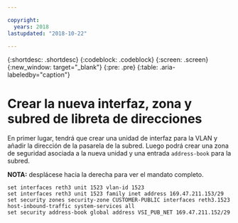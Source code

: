 ```yaml
---

copyright:
  years: 2018
lastupdated: "2018-10-22"

---
```


{:shortdesc: .shortdesc}
{:codeblock: .codeblock}
{:screen: .screen}
{:new_window: target="_blank"}
{:pre: .pre}
{:table: .aria-labeledby="caption"}

# Crear la nueva interfaz, zona y subred de libreta de direcciones
En primer lugar, tendrá que crear una unidad de interfaz para la VLAN y añadir la dirección de la pasarela de la subred. Luego podrá crear una zona de seguridad asociada a la nueva unidad y una entrada `address-book` para la subred.  

**NOTA:** desplácese hacia la derecha para ver el mandato completo.

```
set interfaces reth3 unit 1523 vlan-id 1523
set interfaces reth3 unit 1523 family inet address 169.47.211.153/29
set security zones security-zone CUSTOMER-PUBLIC interfaces reth3.1523 host-inbound-traffic system-services all
set security address-book global address VSI_PUB_NET 169.47.211.152/29
```
